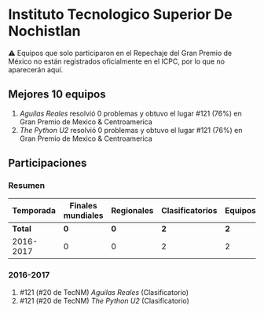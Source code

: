 # Instituto Tecnologico Superior De Nochistlan

:warning: Equipos que solo participaron en el Repechaje del Gran Premio de México no están registrados oficialmente en el ICPC, por lo que no aparecerán aquí.

## Mejores 10 equipos

1. _Aguilas Reales_ resolvió 0 problemas y obtuvo el lugar #121 (76%) en Gran Premio de Mexico & Centroamerica
1. _The Python U2_ resolvió 0 problemas y obtuvo el lugar #121 (76%) en Gran Premio de Mexico & Centroamerica

## Participaciones

### Resumen

| Temporada | Finales mundiales | Regionales | Clasificatorios | Equipos |
| --- | --- | --- | --- | --- |
| **Total** | **0** | **0** | **2** | **2** |
| 2016-2017 | 0 | 0 | 2 | 2 |

### 2016-2017

1. #121 (#20 de TecNM) _Aguilas Reales_ (Clasificatorio)
1. #121 (#20 de TecNM) _The Python U2_ (Clasificatorio)



